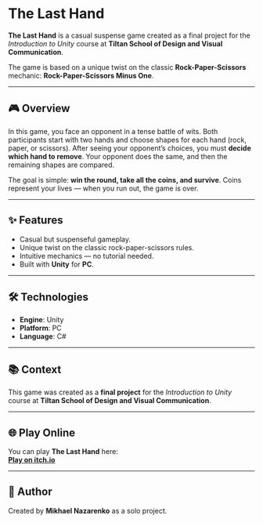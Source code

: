# The Last Hand

**The Last Hand** is a casual suspense game created as a final project for the *Introduction to Unity* course at **Tiltan School of Design and Visual Communication**.  

The game is based on a unique twist on the classic **Rock-Paper-Scissors** mechanic: **Rock-Paper-Scissors Minus One**.

---

## 🎮 Overview
In this game, you face an opponent in a tense battle of wits. Both participants start with two hands and choose shapes for each hand (rock, paper, or scissors). After seeing your opponent’s choices, you must **decide which hand to remove**. Your opponent does the same, and then the remaining shapes are compared.

The goal is simple: **win the round, take all the coins, and survive**. Coins represent your lives — when you run out, the game is over.

---

## ✨ Features
- Casual but suspenseful gameplay.
- Unique twist on the classic rock-paper-scissors rules.
- Intuitive mechanics — no tutorial needed.
- Built with **Unity** for **PC**.

---

## 🛠 Technologies
- **Engine**: Unity
- **Platform**: PC
- **Language**: C#

---

## 📚 Context
This game was created as a **final project** for the *Introduction to Unity* course at **Tiltan School of Design and Visual Communication**.

---

## 🌐 Play Online
You can play **The Last Hand** here:  
[**Play on itch.io**](https://mike-avrius.itch.io/the-last-hand)

---

## 👤 Author
Created by **Mikhael Nazarenko** as a solo project.

